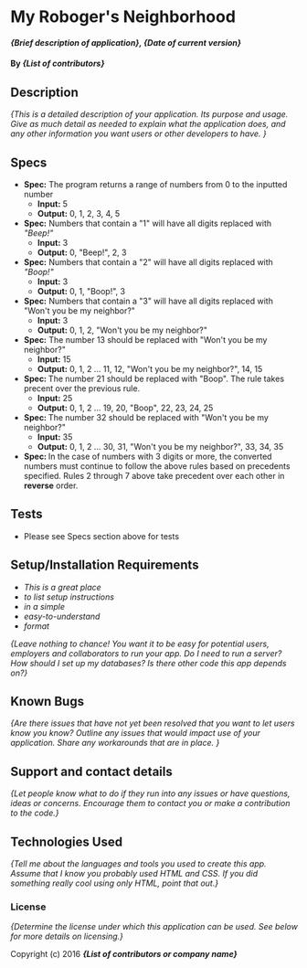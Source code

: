 # My Roboger's Neighborhood

#### _{Brief description of application}, {Date of current version}_

#### By _**{List of contributors}**_

## Description

_{This is a detailed description of your application. Its purpose and usage.  Give as much detail as needed to explain what the application does, and any other information you want users or other developers to have. }_

## Specs

* <strong>Spec:</strong> The program returns a range of numbers from 0 to the inputted number
    * <strong>Input:</strong> 5
    * <strong>Output:</strong> 0, 1, 2, 3, 4, 5
* <strong>Spec:</strong> Numbers that contain a "1" will have all digits replaced with <em>"Beep!"</em>
    * <strong>Input:</strong> 3
    * <strong>Output:</strong> 0, "Beep!", 2, 3
* <strong>Spec:</strong> Numbers that contain a "2" will have all digits replaced with <em>"Boop!"</em>
    * <strong>Input:</strong> 3
    * <strong>Output:</strong> 0, 1, "Boop!", 3
* <strong>Spec:</strong> Numbers that contain a "3" will have all digits replaced with "Won't you be my neighbor?"
    * <strong>Input:</strong> 3
    * <strong>Output:</strong> 0, 1, 2, "Won't you be my neighbor?"
* <strong>Spec:</strong> The number 13 should be replaced with "Won't you be my neighbor?"
    * <strong>Input:</strong> 15
    * <strong>Output:</strong> 0, 1, 2 ... 11, 12, "Won't you be my neighbor?", 14, 15
* <strong>Spec: </strong> The number 21 should be replaced with "Boop". The rule takes precent over the previous rule.
    * <strong>Input:</strong> 25
    * <strong>Output:</strong> 0, 1, 2 ... 19, 20, "Boop", 22, 23, 24, 25
* <strong>Spec: </strong> The number 32 should be replaced with "Won't you be my neighbor?"
    * <strong>Input:</strong> 35
    * <strong>Output:</strong> 0, 1, 2 ... 30, 31, "Won't you be my neighbor?", 33, 34, 35
* <strong>Spec: </strong> In the case of numbers with 3 digits or more, the converted numbers must continue to follow the above rules based on precedents specified. Rules 2 through 7 above take precedent over each other in <strong>reverse</strong> order.


## Tests

* Please see Specs section above for tests

## Setup/Installation Requirements

* _This is a great place_
* _to list setup instructions_
* _in a simple_
* _easy-to-understand_
* _format_

_{Leave nothing to chance! You want it to be easy for potential users, employers and collaborators to run your app. Do I need to run a server? How should I set up my databases? Is there other code this app depends on?}_

## Known Bugs

_{Are there issues that have not yet been resolved that you want to let users know you know?  Outline any issues that would impact use of your application.  Share any workarounds that are in place. }_

## Support and contact details

_{Let people know what to do if they run into any issues or have questions, ideas or concerns.  Encourage them to contact you or make a contribution to the code.}_

## Technologies Used

_{Tell me about the languages and tools you used to create this app. Assume that I know you probably used HTML and CSS. If you did something really cool using only HTML, point that out.}_

### License

*{Determine the license under which this application can be used.  See below for more details on licensing.}*

Copyright (c) 2016 **_{List of contributors or company name}_**